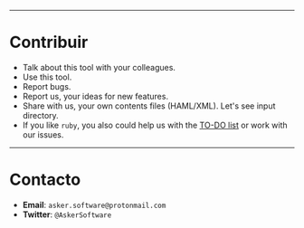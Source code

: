 
---

# Contribuir

* Talk about this tool with your colleagues.
* Use this tool.
* Report bugs.
* Report us, your ideas for new features.
* Share with us, your own contents files (HAML/XML). Let's see input directory.
* If you like `ruby`, you also could help us with the [TO-DO list](./docs/TODO.md) or work with our issues.

---

# Contacto

* **Email**: `asker.software@protonmail.com`
* **Twitter**: `@AskerSoftware`
